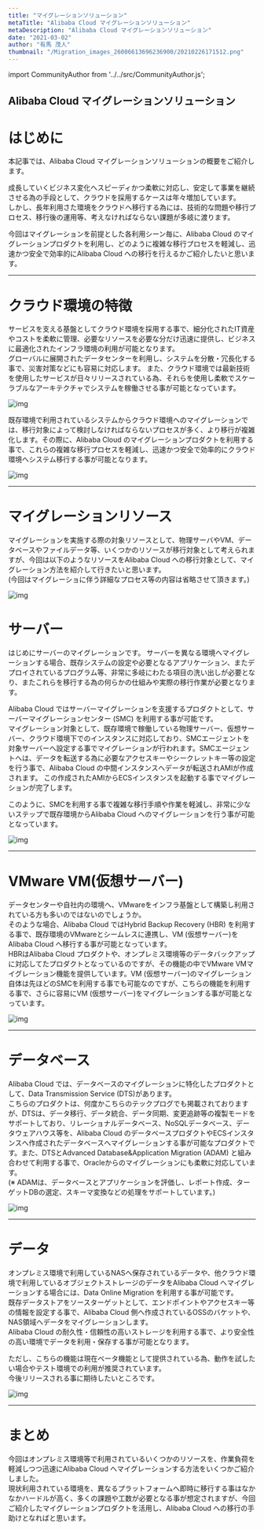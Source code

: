 ```yaml
---
title: "マイグレーションソリューション"
metaTitle: "Alibaba Cloud マイグレーションソリューション"
metaDescription: "Alibaba Cloud マイグレーションソリューション"
date: "2021-03-02"
author: "有馬 茂人"
thumbnail: "/Migration_images_26006613696236900/20210226171512.png"
---
```


import CommunityAuthor from '../../src/CommunityAuthor.js';

## Alibaba Cloud マイグレーションソリューション


# はじめに

本記事では、Alibaba Cloud マイグレーションソリューションの概要をご紹介します。     

成長していくビジネス変化へスピーディかつ柔軟に対応し、安定して事業を継続させる為の手段として、クラウドを採用するケースは年々増加しています。  
しかし、長年利用さた環境をクラウドへ移行する為には、技術的な問題や移行プロセス、移行後の運用等、考えなければならない課題が多岐に渡ります。

今回はマイグレーションを前提とした各利用シーン毎に、Alibaba Cloud のマイグレーションプロダクトを利用し、どのように複雑な移行プロセスを軽減し、迅速かつ安全で効率的にAlibaba Cloud への移行を行えるかご紹介したいと思います。

    

---

# クラウド環境の特徴

サービスを支える基盤としてクラウド環境を採用する事で、細分化されたIT資産やコストを柔軟に管理、必要なリソースを必要な分だけ迅速に提供し、ビジネスに最適化されたインフラ環境の利用が可能となります。  
グローバルに展開されたデータセンターを利用し、システムを分散・冗長化する事で、災害対策などにも容易に対応します。
また、クラウド環境では最新技術を使用したサービスが日々リリースされている為、それらを使用し柔軟でスケーラブルなアーキテクチャでシステムを稼働させる事が可能となっています。

    

![img](https://raw.githubusercontent.com/sbopsv/cloud-tech/master/content/migration/Migration_images_26006613696236900/20210225170819.png "img")

    

既存環境で利用されているシステムからクラウド環境へのマイグレーションでは、移行対象によって検討しなければならないプロセスが多く、より移行が複雑化します。その際に、Alibaba Cloud のマイグレーションプロダクトを利用する事で、これらの複雑な移行プロセスを軽減し、迅速かつ安全で効率的にクラウド環境へシステム移行する事が可能となります。

    

![img](https://raw.githubusercontent.com/sbopsv/cloud-tech/master/content/migration/Migration_images_26006613696236900/20210226171512.png "img")

    

---

# マイグレーションリソース

マイグレーションを実施する際の対象リソースとして、物理サーバやVM、データベースやファイルデータ等、いくつかのリソースが移行対象として考えられますが、今回は以下のようなリソースをAlibaba Cloud への移行対象として、マイグレーション方法を紹介して行きたいと思います。  
(今回はマイグレーショに伴う詳細なプロセス等の内容は省略させて頂きます。)



![img](https://raw.githubusercontent.com/sbopsv/cloud-tech/master/content/migration/Migration_images_26006613696236900/20210226171328.png "img")

    

# サーバー

はじめにサーバーのマイグレーションです。 
サーバーを異なる環境へマイグレーションする場合、既存システムの設定や必要となるアプリケーション、またデプロイされているプログラム等、非常に多岐にわたる項目の洗い出しが必要となり、またこれらを移行する為の何らかの仕組みや実際の移行作業が必要となります。  

Alibaba Cloud ではサーバーマイグレーションを支援するプロダクトとして、サーバーマイグレーションセンター (SMC) を利用する事が可能です。  
マイグレーション対象として、既存環境で稼働している物理サーバー、仮想サーバー、クラウド環境下でのインスタンスに対応しており、SMCエージェントを対象サーバーへ設定する事でマイグレーションが行われます。SMCエージェントへは、データを転送する為に必要なアクセスキーやシークレットキー等の設定を行う事で、Alibaba Cloud の中間インスタンスへデータが転送されAMIが作成されます。 この作成されたAMIからECSインスタンスを起動する事でマイグレーションが完了します。

このように、SMCを利用する事で複雑な移行手順や作業を軽減し、非常に少ないステップで既存環境からAlibaba Cloud へのマイグレーションを行う事が可能となっています。   

![img](https://raw.githubusercontent.com/sbopsv/cloud-tech/master/content/migration/Migration_images_26006613696236900/20210226135453.png "img")




---

# VMware VM(仮想サーバー)

データセンターや自社内の環境へ、VMwareをインフラ基盤として構築し利用されている方も多いのではないのでしょうか。  
そのような場合、Alibaba Cloud ではHybrid Backup Recovery (HBR) を利用する事で、既存環境のVMwareとシームレスに連携し、VM (仮想サーバー)をAlibaba Cloud へ移行する事が可能となっています。  
HBRはAlibaba Cloud プロダクトや、オンプレミス環境等のデータバックアップに対応してたプロダクトとなっているのですが、その機能の中でVMware VMマイグレーション機能を提供しています。VM (仮想サーバー)のマイグレーション自体は先ほどのSMCを利用する事でも可能なのですが、こちらの機能を利用する事で、さらに容易にVM (仮想サーバー)をマイグレーションする事が可能となっています。

    

![img](https://raw.githubusercontent.com/sbopsv/cloud-tech/master/content/migration/Migration_images_26006613696236900/20210226143337.png "img")

 
---

# データベース

Alibaba Cloud では、データベースのマイグレーションに特化したプロダクトとして、Data Transmission Service (DTS)があります。  
こちらのプロダクトは、何度かこちらのテックプログでも掲載されておりますが、DTSは、データ移行、データ統合、データ同期、変更追跡等の複製モードをサポートしており、リレーショナルデータベース、NoSQLデータベース、データウェアハウス等を、Alibaba Cloud のデータベースプロダクトやECSインスタンスへ作成されたデータベースへマイグレーションする事が可能なプロダクトです。また、DTSとAdvanced Database&Application Migration (ADAM) と組み合わせて利用する事で、Oracleからのマイグレーションにも柔軟に対応しています。  
(※ ADAMは、データベースとアプリケーションを評価し、レポート作成、ターゲットDBの選定、スキーマ変換などの処理をサポートしています。)


![img](https://raw.githubusercontent.com/sbopsv/cloud-tech/master/content/migration/Migration_images_26006613696236900/20210226145211.png "img")



---

# データ


オンプレミス環境で利用しているNASへ保存されているデータや、他クラウド環境で利用しているオブジェクトストレージのデータをAlibaba Cloud へマイグレーションする場合には、Data Online Migration を利用する事が可能です。  
既存データストアをソースターゲットとして、エンドポイントやアクセスキー等の情報を設定する事で、Alibaba Cloud 側へ作成されているOSSのバケットや、NAS領域へデータをマイグレーションします。  
Alibaba Cloud の耐久性・信頼性の高いストレージを利用する事で、より安全性の高い環境でデータを利用・保存する事が可能となります。  

ただし、こちらの機能は現在ベータ機能として提供されている為、動作を試したい場合やテスト環境での利用が推奨されています。  
今後リリースされる事に期待したいところです。

    

![img](https://raw.githubusercontent.com/sbopsv/cloud-tech/master/content/migration/Migration_images_26006613696236900/20210226163736.png "img")

    

---

# まとめ

今回はオンプレミス環境等で利用されているいくつかのリソースを、作業負荷を軽減しつつ迅速にAlibaba Cloud へマイグレーションする方法をいくつかご紹介しました。  
現状利用されている環境を、異なるプラットフォームへ即時に移行する事はなかなかハードルが高く、多くの課題や工数が必要となる事が想定されますが、今回ご紹介したマイグレーションプロダクトを活用し、Alibaba Cloud への移行の手助けとなればと思います。


 <CommunityAuthor 
    author="有馬 茂人"
    self_introduction = "2018年ソフトバンクへjoin。普段はIaC・コンテナ・Kubernetes等を触っているエンジニアです。"
    imageUrl="https://raw.githubusercontent.com/sbopsv/cloud-tech/master/src/components/images/arima.jpeg"
    githubUrl="https://github.com/s-ari"
/>


